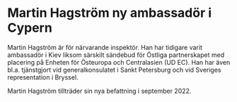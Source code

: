 # Martin Hagström ny ambassadör i Cypern

Martin Hagström är för närvarande inspektör. Han har tidigare varit ambassadör i Kiev liksom särskilt sändebud för Östliga partnerskapet med placering på Enheten för Östeuropa och Centralasien (UD EC). Han har även bl.a. tjänstgjort vid generalkonsulatet i Sankt Petersburg och vid Sveriges representation i Bryssel.

Martin Hagström tillträder sin nya befattning i september 2022\.
